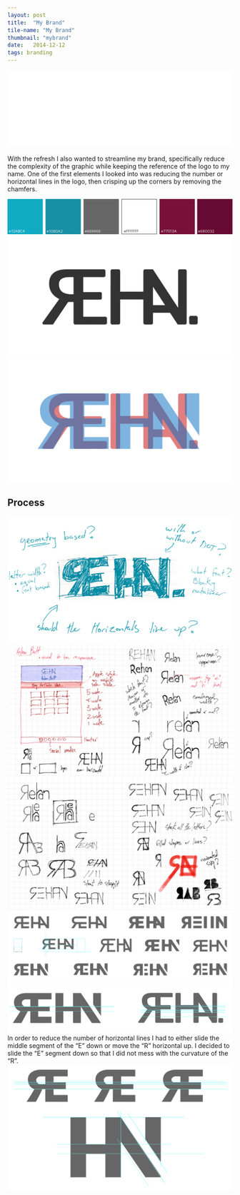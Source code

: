 ```yaml
---
layout: post
title:  "My Brand"
tile-name: "My Brand"
thumbnail: "mybrand"
date:   2014-12-12
tags: branding
---
```


<div class="grid-x align-center teal-container">
  <div class="cell medium-8">
    <img src="../img/mybrand/mylogo.svg" alt="My new logo">
  </div>
</div>

With the refresh I also wanted to streamline my brand, specifically reduce the complexity of the graphic while keeping the reference of the logo to my name. One of the first elements I looked into was reducing the number or horizontal lines in the logo, then crisping up the corners by removing the chamfers.

<div class="grid-x align-center">
  <div class="cell">
    <img src="../img/mybrand/sitecolor.png" alt="Color Scheme" />
  </div>
  <div class="cell">
    <img src="../img/mybrand/rehanlogotransition.gif" alt="Transtion animation from the old logo to the new" />
  </div>
  <div class="cell">
    <img src="../img/mybrand/logooverlay.jpg" alt="Overlay of the 2 logos to review differences" />
  </div>
</div>

## Process

<div class="grid-x">
  <div class="cell">
    <img src="../img/mybrand/sketchquestions.jpg" alt="Original logo sketch with questions">
  </div>
  <div class="cell">
    <img src="../img/mybrand/sitesketches1.jpg" alt="Sketches of Page Layout and Logo Iterations">
  </div>
  <div class="cell">
    <img src="../img/mybrand/sitesketches2.jpg" alt="Sketches of Logo Iternations">
  </div>
</div>

<div class="grid-x">
  <div class="cell">
    <img src="../img/mybrand/iterations.svg" alt="High Fidelity Logo Iterations"/>
  </div>
  <div class="cell">
    <img src="../img/mybrand/logoHorizontal.svg" alt="High Fidelity Logo Iteration Exploring horizontal alignment" />
  </div>
</div>
In order to reduce the number of horizontal lines I had to either slide the middle segment of the “E” down or move the “R” horizontal up. I decided to slide the “E” segment down so that I did not mess with the curvature of the “R”.

<div class="grid-x">
  <div class="cell">
    <img src="../img/mybrand/iterationDetails.svg" alt="High Fidelity Logo Detailing" />
  </div>
</div>
